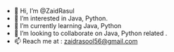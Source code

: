 - 👋 Hi, I’m @ZaidRasul
- 👀 I’m interested in Java, Python.
- 🌱 I’m currently learning Java, Python
- 💞️ I’m looking to collaborate on Java, Python related .
- 📫 Reach me at : zaidrasool56@gmail.com

<!---
ZaidRasul/ZaidRasul is a ✨ special ✨ repository because its `README.md` (this file) appears on your GitHub profile.
You can click the Preview link to take a look at your changes.
--->
